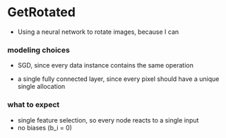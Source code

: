 # GetRotated

- Using a neural network to rotate images, because I can

### modeling choices 

- SGD, since every data instance contains the same operation

- a single fully connected layer, since every pixel should have a unique single allocation

### what to expect

- single feature selection, so every node reacts to a single input
- no biases (b_i = 0)
